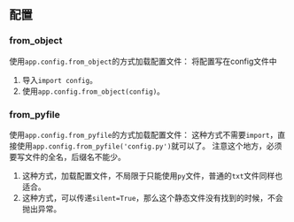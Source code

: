 ## 配置

### from_object
使用`app.config.from_object`的方式加载配置文件：
将配置写在config文件中

1. 导入`import config`。
2. 使用`app.config.from_object(config)`。


### from_pyfile
使用`app.config.from_pyfile`的方式加载配置文件：
这种方式不需要`import`，直接使用`app.config.from_pyfile('config.py')`就可以了。
注意这个地方，必须要写文件的全名，后缀名不能少。

1. 这种方式，加载配置文件，不局限于只能使用`py`文件，普通的`txt`文件同样也适合。
2. 这种方式，可以传递`silent=True`，那么这个静态文件没有找到的时候，不会抛出异常。

